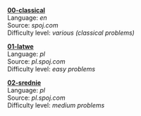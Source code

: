 [**00-classical**](http://www.spoj.com/problems/classical/)  
Language: *en*  
Source: *spoj.com*  
Difficulty level: *various (classical problems)*

[**01-latwe**](http://pl.spoj.com/problems/latwe)  
Language: *pl*  
Source: *pl.spoj.com*  
Difficulty level: *easy problems*

[**02-srednie**](http://pl.spoj.com/problems/srednie)  
Language: *pl*  
Source: *pl.spoj.com*  
Difficulty level: *medium problems*
